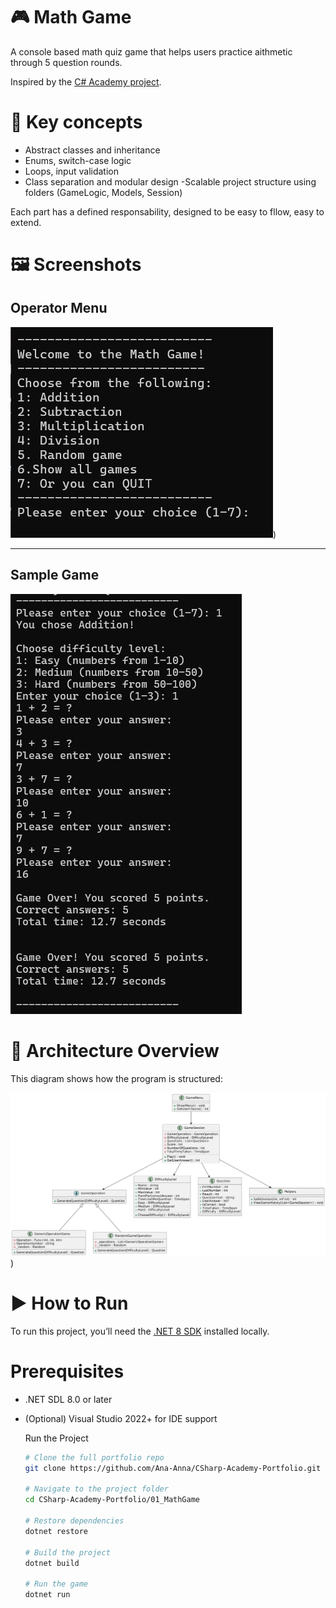 # 🎮 Math Game

A console based math quiz game that helps users practice aithmetic through 5 question rounds.

Inspired by the [C# Academy project](https://www.thecsharpacademy.com/project/53/math-game).

# 🧠 Key concepts

- Abstract classes and inheritance
- Enums, switch-case logic
- Loops, input validation
- Class separation and modular design
-Scalable project structure using folders (GameLogic, Models, Session)

Each part has a defined responsability, designed to be easy to fllow, easy to extend.

# 🖼 Screenshots

## Operator Menu
![Main Menu](https://github.com/Ana-Anna/CSharp-Academy-Portfolio/blob/main/01_MathGame/Assets/main-menu.png))

---

## Sample Game
![Sample Game](https://github.com/Ana-Anna/CSharp-Academy-Portfolio/blob/main/01_MathGame/Assets/addition-game.png)


# 🧭 Architecture Overview

This diagram shows how the program is structured:

![UML Diagram](https://github.com/Ana-Anna/CSharp-Academy-Portfolio/blob/main/01_MathGame/Assets/mathgame_UML.png))


# ▶️ How to Run

To run this project, you’ll need the [.NET 8 SDK](https://dotnet.microsoft.com/en-us/download/dotnet/8.0) installed locally.

# Prerequisites
- .NET SDL 8.0 or later
- (Optional) Visual Studio 2022+ for IDE support

  Run the Project
  ```bash
  # Clone the full portfolio repo
  git clone https://github.com/Ana-Anna/CSharp-Academy-Portfolio.git

  # Navigate to the project folder
  cd CSharp-Academy-Portfolio/01_MathGame

  # Restore dependencies
  dotnet restore

  # Build the project
  dotnet build

  # Run the game
  dotnet run

